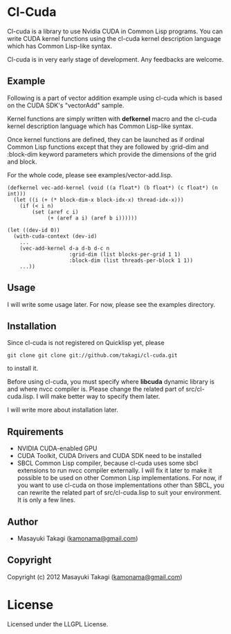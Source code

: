 # Cl-Cuda

Cl-cuda is a library to use Nvidia CUDA in Common Lisp programs. You can write CUDA kernel functions using the cl-cuda kernel description language which has Common Lisp-like syntax.

Cl-cuda is in very early stage of development. Any feedbacks are welcome.

## Example

Following is a part of vector addition example using cl-cuda which is based on the CUDA SDK's "vectorAdd" sample.

Kernel functions are simply written with **defkernel** macro and the cl-cuda kernel description language which has Common Lisp-like syntax.

Once kernel functions are defined, they can be launched as if ordinal Common Lisp functions except that they are followed by :grid-dim and :block-dim keyword parameters which provide the dimensions of the grid and block.

For the whole code, please see examples/vector-add.lisp.

    (defkernel vec-add-kernel (void ((a float*) (b float*) (c float*) (n int)))
      (let ((i (+ (* block-dim-x block-idx-x) thread-idx-x)))
        (if (< i n)
            (set (aref c i)
                 (+ (aref a i) (aref b i))))))
    
    (let ((dev-id 0))
      (with-cuda-context (dev-id)
        ...
        (vec-add-kernel d-a d-b d-c n
                        :grid-dim (list blocks-per-grid 1 1)
                        :block-dim (list threads-per-block 1 1))
        ...))

## Usage

I will write some usage later. For now, please see the examples directory.

## Installation

Since cl-cuda is not registered on Quicklisp yet, please

    git clone git clone git://github.com/takagi/cl-cuda.git

to install it.

Before using cl-cuda, you must specify where **libcuda** dynamic library is and where nvcc compiler is. Please change the related part of src/cl-cuda.lisp. I will make better way to specify them later.

I will write more about installation later.

## Rquirements

* NVIDIA CUDA-enabled GPU
* CUDA Toolkit, CUDA Drivers and CUDA SDK need to be installed
* SBCL Common Lisp compiler, because cl-cuda uses some sbcl extensions to run nvcc compiler externally. I will fix it later to make it possible to be used on other Common Lisp implementations. For now, if you want to use cl-cuda on those implementations other than SBCL, you can rewrite the related part of src/cl-cuda.lisp to suit your environment. It is only a few lines.

## Author

* Masayuki Takagi (kamonama@gmail.com)

## Copyright

Copyright (c) 2012 Masayuki Takagi (kamonama@gmail.com)

# License

Licensed under the LLGPL License.

